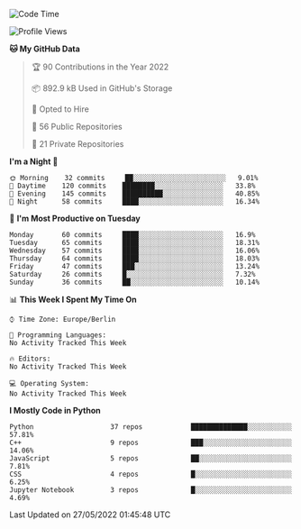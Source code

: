 <!--START_SECTION:waka-->
![Code Time](http://img.shields.io/badge/Code%20Time-0%20secs-blue)

![Profile Views](http://img.shields.io/badge/Profile%20Views-2-blue)

**🐱 My GitHub Data** 

> 🏆 90 Contributions in the Year 2022
 > 
> 📦 892.9 kB Used in GitHub's Storage 
 > 
> 💼 Opted to Hire
 > 
> 📜 56 Public Repositories 
 > 
> 🔑 21 Private Repositories  
 > 
**I'm a Night 🦉** 

```text
🌞 Morning    32 commits     ██░░░░░░░░░░░░░░░░░░░░░░░   9.01% 
🌆 Daytime    120 commits    ████████░░░░░░░░░░░░░░░░░   33.8% 
🌃 Evening    145 commits    ██████████░░░░░░░░░░░░░░░   40.85% 
🌙 Night      58 commits     ████░░░░░░░░░░░░░░░░░░░░░   16.34%

```
📅 **I'm Most Productive on Tuesday** 

```text
Monday       60 commits     ████░░░░░░░░░░░░░░░░░░░░░   16.9% 
Tuesday      65 commits     ████░░░░░░░░░░░░░░░░░░░░░   18.31% 
Wednesday    57 commits     ████░░░░░░░░░░░░░░░░░░░░░   16.06% 
Thursday     64 commits     ████░░░░░░░░░░░░░░░░░░░░░   18.03% 
Friday       47 commits     ███░░░░░░░░░░░░░░░░░░░░░░   13.24% 
Saturday     26 commits     █░░░░░░░░░░░░░░░░░░░░░░░░   7.32% 
Sunday       36 commits     ██░░░░░░░░░░░░░░░░░░░░░░░   10.14%

```


📊 **This Week I Spent My Time On** 

```text
⌚︎ Time Zone: Europe/Berlin

💬 Programming Languages: 
No Activity Tracked This Week

🔥 Editors: 
No Activity Tracked This Week

💻 Operating System: 
No Activity Tracked This Week

```

**I Mostly Code in Python** 

```text
Python                   37 repos            ██████████████░░░░░░░░░░░   57.81% 
C++                      9 repos             ███░░░░░░░░░░░░░░░░░░░░░░   14.06% 
JavaScript               5 repos             ██░░░░░░░░░░░░░░░░░░░░░░░   7.81% 
CSS                      4 repos             █░░░░░░░░░░░░░░░░░░░░░░░░   6.25% 
Jupyter Notebook         3 repos             █░░░░░░░░░░░░░░░░░░░░░░░░   4.69%

```



 Last Updated on 27/05/2022 01:45:48 UTC
<!--END_SECTION:waka-->　　

